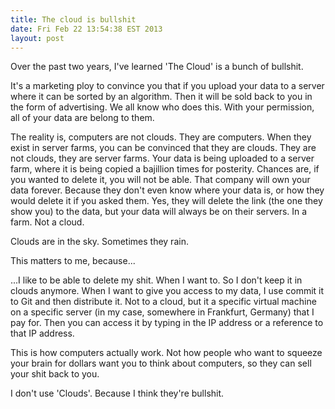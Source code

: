 ```yaml
---
title: The cloud is bullshit
date: Fri Feb 22 13:54:38 EST 2013
layout: post
---
```


Over the past two years, I've learned 'The Cloud' is a bunch of bullshit.

It's a marketing ploy to convince you that if you upload your data to a server where it can be sorted by an algorithm. Then it will be sold back to you in the form of advertising. We all know who does this. With your permission, all of your data are belong to them.

The reality is, computers are not clouds. They are computers. When they exist in server farms, you can be convinced that they are clouds. They are not clouds, they are server farms. Your data is being uploaded to a server farm, where it is being copied a bajillion times for posterity. Chances are, if you wanted to delete it, you will not be able. That company will own your data forever. Because they don't even know where your data is, or how they would delete it if you asked them. Yes, they will delete the link (the one they show you) to the data, but your data will always be on their servers. In a farm. Not a cloud.

Clouds are in the sky. Sometimes they rain.

This matters to me, because... 

...I like to be able to delete my shit. When I want to. So I don't keep it in clouds anymore. When I want to give you access to my data, I use commit it to Git and then distribute it. Not to a cloud, but it a specific virtual machine on a specific server (in my case, somewhere in Frankfurt, Germany) that I pay for. Then you can access it by typing in the IP address or a reference to that IP address.

This is how computers actually work. Not how people who want to squeeze your brain for dollars want you to think about computers, so they can sell your shit back to you.

I don't use 'Clouds'. Because I think they're bullshit.